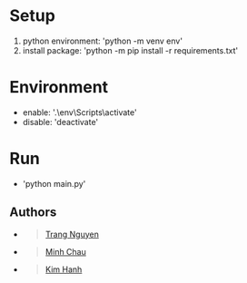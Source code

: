# Setup
  1. python environment: 'python -m venv env'
  2. install package: 'python -m pip install -r requirements.txt'

# Environment
  - enable: '.\env\Scripts\activate'
  - disable: 'deactivate'

# Run
  - 'python main.py'

## Authors
- > [Trang Nguyen](https://github.com/TrangNguyen331)
- > [Minh Chau](https://github.com/)
- > [Kim Hanh](https://github.com/)
